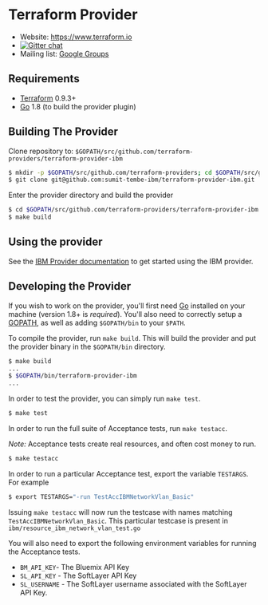 Terraform Provider
==================

- Website: https://www.terraform.io
- [![Gitter chat](https://badges.gitter.im/hashicorp-terraform/Lobby.png)](https://gitter.im/hashicorp-terraform/Lobby)
- Mailing list: [Google Groups](http://groups.google.com/group/terraform-tool)

Requirements
------------

-	[Terraform](https://www.terraform.io/downloads.html) 0.9.3+
-	[Go](https://golang.org/doc/install) 1.8 (to build the provider plugin)

Building The Provider
---------------------

Clone repository to: `$GOPATH/src/github.com/terraform-providers/terraform-provider-ibm`

```sh
$ mkdir -p $GOPATH/src/github.com/terraform-providers; cd $GOPATH/src/github.com/terraform-providers
$ git clone git@github.com:sumit-tembe-ibm/terraform-provider-ibm.git
```

Enter the provider directory and build the provider

```sh
$ cd $GOPATH/src/github.com/terraform-providers/terraform-provider-ibm
$ make build
```

Using the provider
----------------------

See the [IBM Provider documentation](https://ibm-cloud.github.io/tf-ibm-docs/v0.6.0/) to get started using the IBM provider.

Developing the Provider
---------------------------

If you wish to work on the provider, you'll first need [Go](http://www.golang.org) installed on your machine (version 1.8+ is *required*). You'll also need to correctly setup a [GOPATH](http://golang.org/doc/code.html#GOPATH), as well as adding `$GOPATH/bin` to your `$PATH`.

To compile the provider, run `make build`. This will build the provider and put the provider binary in the `$GOPATH/bin` directory.

```sh
$ make build
...
$ $GOPATH/bin/terraform-provider-ibm
...
```

In order to test the provider, you can simply run `make test`.

```sh
$ make test
```

In order to run the full suite of Acceptance tests, run `make testacc`.

*Note:* Acceptance tests create real resources, and often cost money to run.

```sh
$ make testacc
```
In order to run a particular Acceptance test, export the variable `TESTARGS`. For example

```sh
$ export TESTARGS="-run TestAccIBMNetworkVlan_Basic"
```
Issuing `make testacc` will now run the testcase with names matching `TestAccIBMNetworkVlan_Basic`. This particular testcase is present in 
`ibm/resource_ibm_network_vlan_test.go`

You will also need to export the following environment variables for running the Acceptance tests.
* `BM_API_KEY`- The Bluemix API Key
* `SL_API_KEY` - The SoftLayer API Key
* `SL_USERNAME` - The SoftLayer username associated with the SoftLayer API Key.
